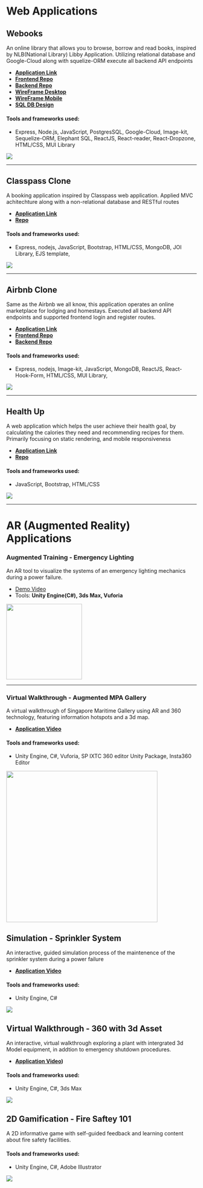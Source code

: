 # Web Applications

## Webooks
<p>An online library that allows you to browse, borrow and read books, inspired by NLB(National Library) Libby Application. Utilizing relational database and Google-Cloud along with squelize-ORM 
execute all backend API endpoints  </p>

- **[Application Link](https://main--w-ebooks.netlify.app/)**
- **[Frontend Repo](https://github.com/Sandrafongshurui/webooks-react)**
- **[Backend Repo](https://github.com/Sandrafongshurui/webooks-express/tree/production)**
- **[WireFrame Desktop](https://xd.adobe.com/view/1636a14c-d45d-4747-ae86-f8a85b0ca908-4365/)**
- **[WireFrame Mobile](https://xd.adobe.com/view/0ee9aa87-06c8-49bf-9b47-7cdd196a9526-5bba/)**
- **[SQL DB Design](https://dbdiagram.io/d/634c0deef0018a1c5f12f35e)**

#### Tools and frameworks used:
- Express, Node.js, JavaScript, PostgresSQL, Google-Cloud, Image-kit, Sequelize-ORM, Elephant SQL, ReactJS, React-reader, React-Dropzone, HTML/CSS, MUI Library

<img src="images/login.png?raw=true"/>

---

## Classpass Clone
<p>A booking application inspired by Classpass web application. Applied MVC achitechture along with a non-relational database and RESTful routes</p>

- **[Application Link](https://classpass-clone.onrender.com/)**
- **[Repo](https://github.com/Sandrafongshurui/Classpass)**

#### Tools and frameworks used:
- Express, nodejs, JavaScript, Bootstrap, HTML/CSS, MongoDB, JOI Library, EJS template, 

<img src="images/Classpass-sample.png?raw=true"/>

---

## Airbnb Clone
<p>Same as the Airbnb we all know, this application operates an online marketplace for lodging and homestays. Executed all backend API endpoints and supported frontend login and register routes.</p>

- **[Application Link](https://sandrafongshurui.github.io/Airbnb-react/)**
- **[Frontend Repo](https://github.com/Sandrafongshurui/Airbnb-react)**
- **[Backend Repo](https://github.com/Sandrafongshurui/Airbnb-express)**

#### Tools and frameworks used:
- Express, nodejs, Image-kit, JavaScript, MongoDB, ReactJS, React-Hook-Form, HTML/CSS, MUI Library, 

<img src="images/Airbnb-Sample.png?raw=true"/>

---

## Health Up
<p>A web application which helps the user achieve their health goal, by calculating the calories they need and recommending recipes for them. Primarily focusing on static rendering, and mobile responsiveness  </p>

- **[Application Link](https://sandrafongshurui.github.io/Health-Up/index.html)**
- **[Repo](https://github.com/Sandrafongshurui/Health-Up)**

#### Tools and frameworks used:
- JavaScript, Bootstrap, HTML/CSS

<img src="images/HealthUp-Sample.png?raw=true"/>

---

# AR (Augmented Reality) Applications
### Augmented Training - Emergency Lighting
An AR tool to visualize the systems of an emergency lighting mechanics during a power failure.

- [Demo Video](https://youtu.be/Fd79y0LqodA)
- Tools: **Unity Engine(C#), 3ds Max, Vuforia**

<img style="width:200px" src="images/EmergencyLighting-Sample.png?raw=true"/>

---

### Virtual Walkthrough - Augmented MPA Gallery

<p>A virtual walkthrough of Singapore Maritime Gallery using AR and 360 technology, featuring information hotspots and a 3d map.</p>

- **[Application Video](https://youtu.be/cpl3S6h238g)**

#### Tools and frameworks used:
- Unity Engine, C#, Vuforia, SP IXTC 360 editor Unity Package, Insta360 Editor

<img style="width:400px" src="images/SMG-sample.png?raw=true"/>

## Simulation - Sprinkler System

<p>An interactive, guided simulation process of the maintenence of the sprinkler system during a power failure </p>

- **[Application Video](https://youtu.be/WS0z_6aJtF8)**

#### Tools and frameworks used:
- Unity Engine, C#

<img src="images/SprinklerSystem-sample.png?raw=true"/>

## Virtual Walkthrough - 360 with 3d Asset 

<p>An interactive, virtual walkthrough exploring a plant with intergrated 3d Model equipment, in addtion to emergency shutdown procedures. </p>

- **[Application Video](https://youtu.be/xnGcVrorWtM))**

#### Tools and frameworks used:
- Unity Engine, C#, 3ds Max

<img src="images/ECTC-Sample.png?raw=true"/>

## 2D Gamification - Fire Saftey 101

<p>A 2D informative game with self-guided feedback and learning content about fire safety facilities. </p>

<!-- - **[Application Video](https://sandrafongshurui.github.io/Airbnb-react/)** -->

#### Tools and frameworks used:
- Unity Engine, C#, Adobe Illustrator

<img src="images/FireSaftey101-sample.png?raw=true"/>

<!-- Remove above link if you don't want to attibute -->
